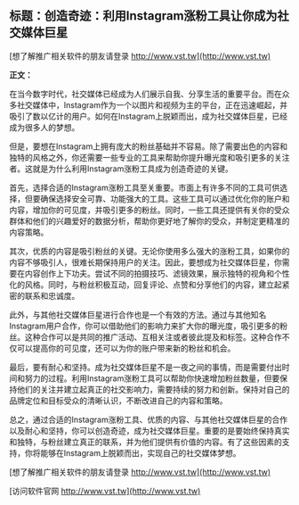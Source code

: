 ## **标题：创造奇迹：利用Instagram涨粉工具让你成为社交媒体巨星**

[想了解推广相关软件的朋友请登录 http://www.vst.tw](http://www.vst.tw)

**正文：**

在当今数字时代，社交媒体已经成为人们展示自我、分享生活的重要平台。而在众多社交媒体中，Instagram作为一个以图片和视频为主的平台，正在迅速崛起，并吸引了数以亿计的用户。如何在Instagram上脱颖而出，成为社交媒体巨星，已经成为很多人的梦想。

但是，要想在Instagram上拥有庞大的粉丝基础并不容易。除了需要出色的内容和独特的风格之外，你还需要一些专业的工具来帮助你提升曝光度和吸引更多的关注者。这就是为什么利用Instagram涨粉工具成为创造奇迹的关键。

首先，选择合适的Instagram涨粉工具至关重要。市面上有许多不同的工具可供选择，但要确保选择安全可靠、功能强大的工具。这些工具可以通过优化你的账户和内容，增加你的可见度，并吸引更多的粉丝。同时，一些工具还提供有关你的受众群体和他们的兴趣爱好的数据分析，帮助你更好地了解你的受众，并制定更精准的内容策略。

其次，优质的内容是吸引粉丝的关键。无论你使用多么强大的涨粉工具，如果你的内容不够吸引人，很难长期保持用户的关注。因此，要想成为社交媒体巨星，你需要在内容创作上下功夫。尝试不同的拍摄技巧、滤镜效果，展示独特的视角和个性化的风格。同时，与粉丝积极互动，回复评论、点赞和分享他们的内容，建立起紧密的联系和忠诚度。

此外，与其他社交媒体巨星进行合作也是一个有效的方法。通过与其他知名Instagram用户合作，你可以借助他们的影响力来扩大你的曝光度，吸引更多的粉丝。这种合作可以是共同的推广活动、互相关注或者彼此提及和标签。这种合作不仅可以提高你的可见度，还可以为你的账户带来新的粉丝和机会。

最后，要有耐心和坚持。成为社交媒体巨星不是一夜之间的事情，而是需要付出时间和努力的过程。利用Instagram涨粉工具可以帮助你快速增加粉丝数量，但要保持他们的关注并建立起真正的社交影响力，需要持续的努力和创新。保持对自己的品牌定位和目标受众的清晰认识，不断改进自己的内容和策略。

总之，通过合适的Instagram涨粉工具、优质的内容、与其他社交媒体巨星的合作以及耐心和坚持，你可以创造奇迹，成为社交媒体巨星。重要的是要始终保持真实和独特，与粉丝建立真正的联系，并为他们提供有价值的内容。有了这些因素的支持，你将能够在Instagram上脱颖而出，实现自己的社交媒体梦想。

[想了解推广相关软件的朋友请登录 http://www.vst.tw](http://www.vst.tw)


[访问软件官网 http://www.vst.tw](http://www.vst.tw)
